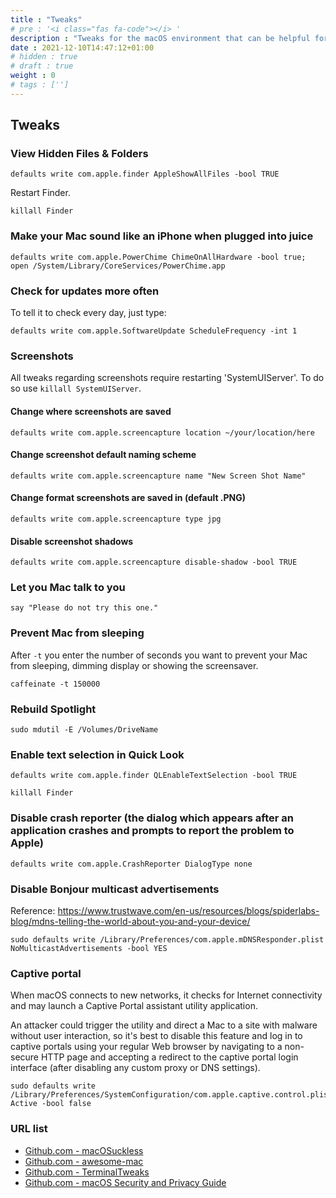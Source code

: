 ```yaml
---
title : "Tweaks"
# pre : '<i class="fas fa-code"></i> '
description : "Tweaks for the macOS environment that can be helpful for your daily use."
date : 2021-12-10T14:47:12+01:00
# hidden : true
# draft : true
weight : 0
# tags : ['']
---
```


## Tweaks

### View Hidden Files & Folders

```plain
defaults write com.apple.finder AppleShowAllFiles -bool TRUE
```

Restart Finder.

```plain
killall Finder
```

### Make your Mac sound like an iPhone when plugged into juice

```plain
defaults write com.apple.PowerChime ChimeOnAllHardware -bool true; open /System/Library/CoreServices/PowerChime.app
```

### Check for updates more often

To tell it to check every day, just type:

```plain
defaults write com.apple.SoftwareUpdate ScheduleFrequency -int 1
```

### Screenshots

All tweaks regarding screenshots require restarting 'SystemUIServer'. To do so use `killall SystemUIServer`.

#### Change where screenshots are saved

```plain
defaults write com.apple.screencapture location ~/your/location/here
```

#### Change screenshot default naming scheme

```plain
defaults write com.apple.screencapture name "New Screen Shot Name"
```

#### Change format screenshots are saved in (default .PNG)

```plain
defaults write com.apple.screencapture type jpg
```

#### Disable screenshot shadows

```plain
defaults write com.apple.screencapture disable-shadow -bool TRUE
```

### Let you Mac talk to you

```plain
say "Please do not try this one."
```

### Prevent Mac from sleeping

After `-t` you enter the number of seconds you want to prevent your Mac from sleeping, dimming display or showing the screensaver.

```plain
caffeinate -t 150000
```

### Rebuild Spotlight

```plain
sudo mdutil -E /Volumes/DriveName
```

### Enable text selection in Quick Look

```plain
defaults write com.apple.finder QLEnableTextSelection -bool TRUE
```

```plain
killall Finder
```

### Disable crash reporter (the dialog which appears after an application crashes and prompts to report the problem to Apple)

```plain
defaults write com.apple.CrashReporter DialogType none
```

### Disable Bonjour multicast advertisements

Reference: <https://www.trustwave.com/en-us/resources/blogs/spiderlabs-blog/mdns-telling-the-world-about-you-and-your-device/>

```plain
sudo defaults write /Library/Preferences/com.apple.mDNSResponder.plist NoMulticastAdvertisements -bool YES
```

### Captive portal

When macOS connects to new networks, it checks for Internet connectivity and may launch a Captive Portal assistant utility application.

An attacker could trigger the utility and direct a Mac to a site with malware without user interaction, so it's best to disable this feature and log in to captive portals using your regular Web browser by navigating to a non-secure HTTP page and accepting a redirect to the captive portal login interface (after disabling any custom proxy or DNS settings).

```plain
sudo defaults write /Library/Preferences/SystemConfiguration/com.apple.captive.control.plist Active -bool false
```

### URL list

* [Github.com - macOSuckless](https://github.com/MartinHarding/macOSuckless)
* [Github.com - awesome-mac](https://github.com/jaywcjlove/awesome-mac)
* [Github.com - TerminalTweaks](https://github.com/MacTweaks/TerminalTweaks)
* [Github.com - macOS Security and Privacy Guide](https://github.com/drduh/macOS-Security-and-Privacy-Guide#)
